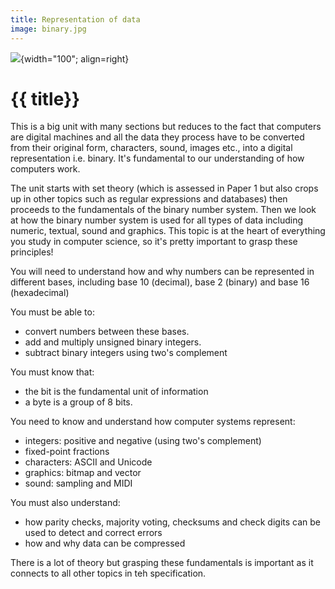 ```yaml
---
title: Representation of data
image: binary.jpg
---
```


![](../../assets/images/topics/{{image}}){width="100"; align=right}

# {{ title}}

This is a big unit with many sections but reduces to the fact that computers are digital machines and all the data they process have to be converted from their original form, characters, sound, images etc., into a digital representation i.e. binary.  It's fundamental to our understanding of how computers work.

The unit starts with set theory (which is assessed in Paper 1 but also crops up in other topics such as regular expressions and databases) then proceeds to the fundamentals of the binary number system.  Then we look at how the binary number system is used for all types of data including numeric, textual, sound and graphics.  This topic is at the heart of everything you study in computer science, so it's pretty important to grasp these principles!

You will need to understand how and why numbers can be represented in different bases, including base 10 (decimal), base 2 (binary) and base 16 (hexadecimal)

You must be able to:

- convert numbers between these bases.
- add and multiply unsigned binary integers.
- subtract binary integers using two's complement

You must know that:

- the bit is the fundamental unit of information
- a byte is a group of 8 bits.

You need to know and understand how computer systems represent:

- integers: positive and negative (using two's complement)
- fixed-point fractions
- characters: ASCII and Unicode
- graphics: bitmap and vector
- sound: sampling and MIDI

You must also understand:

- how parity checks, majority voting, checksums and check digits can be used to detect and correct errors
- how and why data can be compressed

There is a lot of theory but grasping these fundamentals is important as it connects to all other topics in teh specification.
